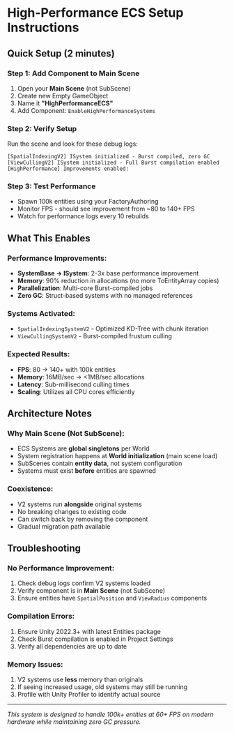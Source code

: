 # High-Performance ECS Setup Instructions

## Quick Setup (2 minutes)

### Step 1: Add Component to Main Scene
1. Open your **Main Scene** (not SubScene)
2. Create new Empty GameObject
3. Name it **"HighPerformanceECS"**
4. Add Component: `EnableHighPerformanceSystems`

### Step 2: Verify Setup
Run the scene and look for these debug logs:
```
[SpatialIndexingV2] ISystem initialized - Burst compiled, zero GC
[ViewCullingV2] ISystem initialized - Full Burst compilation enabled
[HighPerformance] Improvements enabled:
```

### Step 3: Test Performance
- Spawn 100k entities using your FactoryAuthoring
- Monitor FPS - should see improvement from ~80 to 140+ FPS
- Watch for performance logs every 10 rebuilds

## What This Enables

### Performance Improvements:
- **SystemBase → ISystem**: 2-3x base performance improvement
- **Memory**: 90% reduction in allocations (no more ToEntityArray copies)
- **Parallelization**: Multi-core Burst-compiled jobs
- **Zero GC**: Struct-based systems with no managed references

### Systems Activated:
- `SpatialIndexingSystemV2` - Optimized KD-Tree with chunk iteration
- `ViewCullingSystemV2` - Burst-compiled frustum culling

### Expected Results:
- **FPS**: 80 → 140+ with 100k entities
- **Memory**: 16MB/sec → <1MB/sec allocations
- **Latency**: Sub-millisecond culling times
- **Scaling**: Utilizes all CPU cores efficiently

## Architecture Notes

### Why Main Scene (Not SubScene):
- ECS Systems are **global singletons** per World
- System registration happens at **World initialization** (main scene load)
- SubScenes contain **entity data**, not system configuration
- Systems must exist **before** entities are spawned

### Coexistence:
- V2 systems run **alongside** original systems
- No breaking changes to existing code
- Can switch back by removing the component
- Gradual migration path available

## Troubleshooting

### No Performance Improvement:
1. Check debug logs confirm V2 systems loaded
2. Verify component is in **Main Scene** (not SubScene)
3. Ensure entities have `SpatialPosition` and `ViewRadius` components

### Compilation Errors:
1. Ensure Unity 2022.3+ with latest Entities package
2. Check Burst compilation is enabled in Project Settings
3. Verify all dependencies are up to date

### Memory Issues:
1. V2 systems use **less** memory than originals
2. If seeing increased usage, old systems may still be running
3. Profile with Unity Profiler to identify actual source

---

*This system is designed to handle 100k+ entities at 60+ FPS on modern hardware while maintaining zero GC pressure.*
